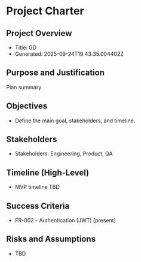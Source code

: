 # Project Charter

## Project Overview
- Title: GD
- Generated: 2025-09-24T19:43:35.004402Z

## Purpose and Justification
Plan summary

## Objectives
- Define the main goal, stakeholders, and timeline.

## Stakeholders
- Stakeholders: Engineering, Product, QA

## Timeline (High-Level)
- MVP timeline TBD

## Success Criteria
- FR-002 - Authentication (JWT) [present]

## Risks and Assumptions
- TBD